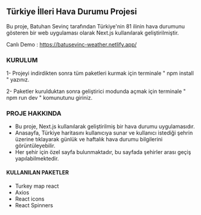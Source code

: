 ## Türkiye İlleri Hava Durumu Projesi
Bu proje, Batuhan Sevinç tarafından Türkiye'nin 81 ilinin hava durumunu gösteren bir web uygulaması olarak Next.js kullanılarak geliştirilmiştir.

Canlı Demo : https://batusevinc-weather.netlify.app/

### KURULUM

1- Projeyi indirdikten sonra tüm paketleri kurmak için terminale " npm install " yazınız.

2- Paketler kurulduktan sonra geliştirici modunda açmak için terminale " npm run dev " komunutunu giriniz.

### PROJE HAKKINDA

 - Bu proje, Next.js kullanılarak geliştirilmiş bir hava durumu uygulamasıdır.
 - Anasayfa, Türkiye haritasını kullanıcıya sunar ve kullanıcı istediği şehrin üzerine tıklayarak günlük ve haftalık hava durumu bilgilerini görüntüleyebilir.
 - Her şehir için özel sayfa bulunmaktadır, bu sayfada şehirler arası geçiş yapılabilmektedir.

 #### KULLANILAN PAKETLER

 - Turkey map react
 - Axios
 - React icons
 - React Spinners
